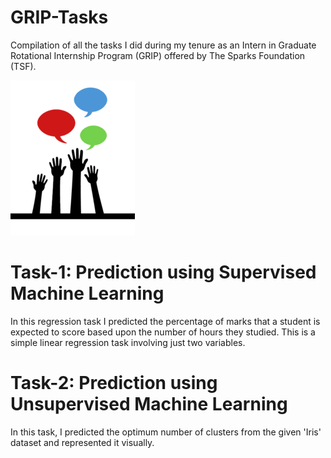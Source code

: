 # GRIP-Tasks
Compilation of all the tasks I did during my tenure as an Intern in Graduate Rotational Internship Program (GRIP) offered by The Sparks Foundation (TSF).

<img src='https://github.com/Siddharth1327/GRIP-Tasks/blob/main/The%20Sparks%20Foundation%20logo.png'></img>
# Task-1: Prediction using Supervised Machine Learning
In this regression task I predicted the percentage of marks that a student is expected to score based upon the number of hours they studied.
This is a simple linear regression task involving just two variables.
# Task-2: Prediction using Unsupervised Machine Learning
In this task, I predicted the optimum number of clusters from the given 'Iris' dataset and represented it visually.
